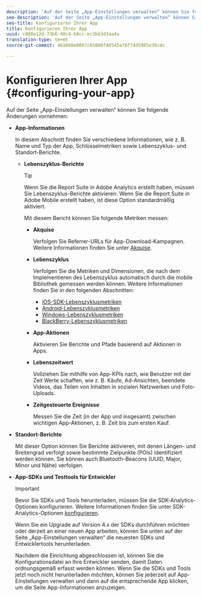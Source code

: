```yaml
---
description: 'Auf der Seite „App-Einstellungen verwalten“ können Sie folgende Änderungen vornehmen '
seo-description: 'Auf der Seite „App-Einstellungen verwalten“ können Sie folgende Änderungen vornehmen '
seo-title: Konfigurieren Ihrer App
title: Konfigurieren Ihrer App
uuid: c088e12d-73b6-40c4-b8cc-ec3bb3d3aa4a
translation-type: tm+mt
source-git-commit: 46a0b8e0087c65880f46545a78f74d5985e36cdc

---
```



# Konfigurieren Ihrer App {#configuring-your-app}

Auf der Seite „App-Einstellungen verwalten“ können Sie folgende Änderungen vornehmen:

* **App-Informationen**

   In diesem Abschnitt finden Sie verschiedene Informationen, wie z. B. Name und Typ der App, Schlüsselmetriken sowie Lebenszyklus- und Standort-Berichte.

   * **Lebenszyklus-Berichte**

      >[!TIP]
      >
      >Wenn Sie die Report Suite in Adobe Analytics erstellt haben, müssen Sie Lebenszyklus-Berichte aktivieren. Wenn Sie die Report Suite in Adobe Mobile erstellt haben, ist diese Option standardmäßig aktiviert.

      Mit diesem Bericht können Sie folgende Metriken messen:

      * **Akquise**

         Verfolgen Sie Referrer-URLs für App-Download-Kampagnen. Weitere Informationen finden Sie unter [Akquise](/help/using/acquisition-main/acquisition-main.md).

      * **Lebenszyklus**

         Verfolgen Sie die Metriken und Dimensionen, die nach dem Implementieren des Lebenszyklus automatisch durch die mobile Bibliothek gemessen werden können. Weitere Informationen finden Sie in den folgenden Abschnitten:

         * [iOS-SDK-Lebenszyklusmetriken](/help/ios/metrics.md)
         * [Android-Lebenszyklusmetriken](/help/android/metrics.md)
         * [Windows-Lebenszyklusmetriken](/help/universal-windows/metrics.md)
         * [BlackBerry-Lebenszyklusmetriken](/help/blackberry/metrics.md)
      * **App-Aktionen**

         Aktivieren Sie Berichte und Pfade basierend auf Aktionen in Apps.

      * **Lebenszeitwert**

         Vollziehen Sie mithilfe von App-KPIs nach, wie Benutzer mit der Zeit Werte schaffen, wie z. B. Käufe, Ad-Ansichten, beendete Videos, das Teilen von Inhalten in sozialen Netzwerken und Foto-Uploads.

      * **Zeitgesteuerte Ereignisse**

         Messen Sie die Zeit (in der App und insgesamt) zwischen wichtigen App-Aktionen, z. B. Zeit bis zum ersten Kauf.


* **Standort-Berichte**

   Mit dieser Option können Sie Berichte aktivieren, mit denen Längen- und Breitengrad verfolgt sowie bestimmte Zielpunkte (POIs) identifiziert werden können. Sie können auch Bluetooth-Beacons (UUID, Major, Minor und Nähe) verfolgen.

* **App-SDKs und Testtools für Entwickler**

   >[!IMPORTANT]
   >
   >Bevor Sie SDKs und Tools herunterladen, müssen Sie die SDK-Analytics-Optionen konfigurieren. Weitere Informationen finden Sie unter SDK-Analytics-Optionen [konfigurieren](/help/using/c-manage-app-settings/c-mob-confg-app/t-config-analytics/t-config-analytics.md).

   Wenn Sie ein Upgrade auf Version 4.x der SDKs durchführen möchten oder derzeit an einer neuen App arbeiten, können Sie unten auf der Seite „App-Einstellungen verwalten“ die neuesten SDKs und Entwicklertools herunterladen.

   Nachdem die Einrichtung abgeschlossen ist, können Sie die Konfigurationsdatei an Ihre Entwickler senden, damit Daten ordnungsgemäß erfasst werden können. Wenn Sie die SDKs und Tools jetzt noch nicht herunterladen möchten, können Sie jederzeit auf App-Einstellungen verwalten und dann auf die entsprechende App klicken, um die Seite App-Informationen anzuzeigen.
